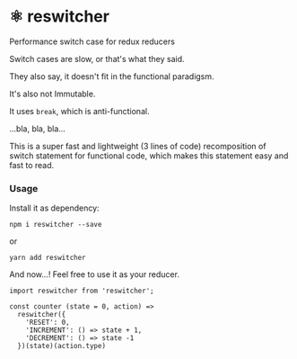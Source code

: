 # ⚛ reswitcher
Performance switch case for redux reducers

Switch cases are slow, or that's what they said.

They also say, it doesn't fit in the functional paradigsm. 

It's also not Immutable.

It uses `break`, which is anti-functional.

...bla, bla, bla...

This is a super fast and lightweight (3 lines of code) recomposition of switch statement for functional code, which makes this statement easy and fast to read.

### Usage 

Install it as dependency:

`npm i reswitcher --save`

or 

`yarn add reswitcher`

And now...! Feel free to use it as your reducer.

```
import reswitcher from 'reswitcher';

const counter (state = 0, action) =>
  reswitcher({
    'RESET': 0,
    'INCREMENT': () => state + 1,
    'DECREMENT': () => state -1
  })(state)(action.type)
```
